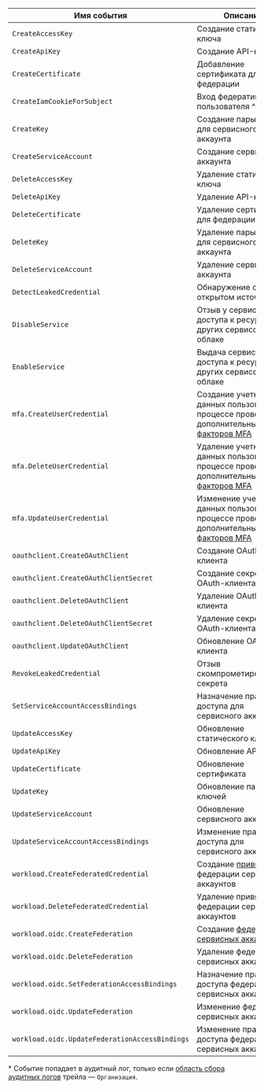 Имя события | Описание
--- | ---
`CreateAccessKey` | Создание статического ключа
`CreateApiKey` | Создание API-ключа
`CreateCertificate` | Добавление сертификата для федерации
`CreateIamCookieForSubject` | Вход федеративного пользователя ^*^
`CreateKey` | Создание пары ключей для сервисного аккаунта
`CreateServiceAccount` | Создание сервисного аккаунта
`DeleteAccessKey` | Удаление статического ключа
`DeleteApiKey` | Удаление API-ключа
`DeleteCertificate` | Удаление сертификата для федерации
`DeleteKey` | Удаление пары ключей для сервисного аккаунта
`DeleteServiceAccount` | Удаление сервисного аккаунта
`DetectLeakedCredential` | Обнаружение секрета в открытом источнике
`DisableService` | Отзыв у сервиса доступа к ресурсам других сервисов в облаке
`EnableService` | Выдача сервису доступа к ресурсам других сервисов в облаке
`mfa.CreateUserCredential` | Создание учетных данных пользователя в процессе проверки дополнительных [факторов MFA](../../../organization/concepts/mfa.md)
`mfa.DeleteUserCredential` | Удаление учетных данных пользователя в процессе проверки дополнительных [факторов MFA](../../../organization/concepts/mfa.md)
`mfa.UpdateUserCredential` | Изменение учетных данных пользователя в процессе проверки дополнительных [факторов MFA](../../../organization/concepts/mfa.md)
`oauthclient.CreateOAuthClient` | Создание OAuth-клиента
`oauthclient.CreateOAuthClientSecret` | Создание секрета для OAuth-клиента
`oauthclient.DeleteOAuthClient` | Удаление OAuth-клиента
`oauthclient.DeleteOAuthClientSecret` | Удаление секрета для OAuth-клиента
`oauthclient.UpdateOAuthClient` | Обновление OAuth-клиента
`RevokeLeakedCredential` | Отзыв скомпрометированного секрета
`SetServiceAccountAccessBindings` | Назначение прав доступа для сервисного аккаунта
`UpdateAccessKey` | Обновление статического ключа
`UpdateApiKey` | Обновление API-ключа
`UpdateCertificate` | Обновление сертификата
`UpdateKey` | Обновление пары ключей
`UpdateServiceAccount` | Обновление сервисного аккаунта
`UpdateServiceAccountAccessBindings` | Изменение прав доступа для сервисного аккаунта
`workload.CreateFederatedCredential` | Создание [привязки](../../../iam/concepts/workload-identity.md#federated-credentials) в федерации сервисных аккаунтов
`workload.DeleteFederatedCredential` | Удаление привязки из федерации сервисных аккаунтов
`workload.oidc.CreateFederation` | Создание [федерации сервисных аккаунтов](../../../iam/concepts/workload-identity.md)
`workload.oidc.DeleteFederation` | Удаление федерации сервисных аккаунтов
`workload.oidc.SetFederationAccessBindings` | Назначение прав доступа федерации сервисных аккаунтов
`workload.oidc.UpdateFederation` | Изменение федерации сервисных аккаунтов
`workload.oidc.UpdateFederationAccessBindings` | Изменение прав доступа федерации сервисных аккаунтов

\* Событие попадает в аудитный лог, только если [область сбора аудитных логов](../../../audit-trails/concepts/trail.md#collecting-area) трейла — `Организация`.
